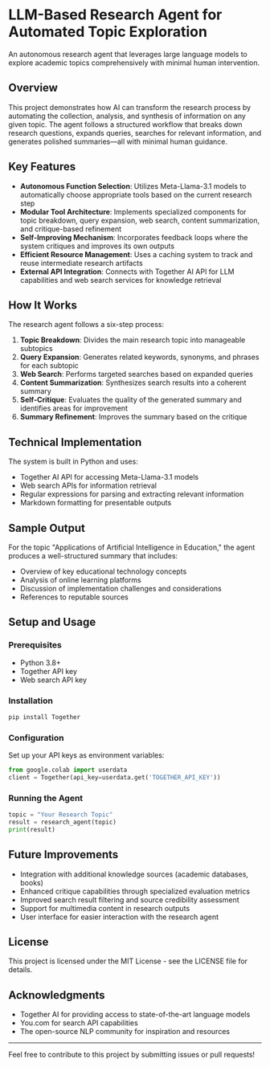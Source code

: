 # LLM-Based Research Agent for Automated Topic Exploration

An autonomous research agent that leverages large language models to explore academic topics comprehensively with minimal human intervention.

## Overview

This project demonstrates how AI can transform the research process by automating the collection, analysis, and synthesis of information on any given topic. The agent follows a structured workflow that breaks down research questions, expands queries, searches for relevant information, and generates polished summaries—all with minimal human guidance.


## Key Features

- **Autonomous Function Selection**: Utilizes Meta-Llama-3.1 models to automatically choose appropriate tools based on the current research step
- **Modular Tool Architecture**: Implements specialized components for topic breakdown, query expansion, web search, content summarization, and critique-based refinement
- **Self-Improving Mechanism**: Incorporates feedback loops where the system critiques and improves its own outputs
- **Efficient Resource Management**: Uses a caching system to track and reuse intermediate research artifacts
- **External API Integration**: Connects with Together AI API for LLM capabilities and web search services for knowledge retrieval

## How It Works

The research agent follows a six-step process:

1. **Topic Breakdown**: Divides the main research topic into manageable subtopics
2. **Query Expansion**: Generates related keywords, synonyms, and phrases for each subtopic
3. **Web Search**: Performs targeted searches based on expanded queries
4. **Content Summarization**: Synthesizes search results into a coherent summary
5. **Self-Critique**: Evaluates the quality of the generated summary and identifies areas for improvement
6. **Summary Refinement**: Improves the summary based on the critique

## Technical Implementation

The system is built in Python and uses:
- Together AI API for accessing Meta-Llama-3.1 models
- Web search APIs for information retrieval
- Regular expressions for parsing and extracting relevant information
- Markdown formatting for presentable outputs

## Sample Output

For the topic "Applications of Artificial Intelligence in Education," the agent produces a well-structured summary that includes:

- Overview of key educational technology concepts
- Analysis of online learning platforms
- Discussion of implementation challenges and considerations
- References to reputable sources

## Setup and Usage

### Prerequisites
- Python 3.8+
- Together API key
- Web search API key

### Installation
```bash
pip install Together
```

### Configuration
Set up your API keys as environment variables:
```python
from google.colab import userdata
client = Together(api_key=userdata.get('TOGETHER_API_KEY'))
```

### Running the Agent
```python
topic = "Your Research Topic"
result = research_agent(topic)
print(result)
```

## Future Improvements

- Integration with additional knowledge sources (academic databases, books)
- Enhanced critique capabilities through specialized evaluation metrics
- Improved search result filtering and source credibility assessment
- Support for multimedia content in research outputs
- User interface for easier interaction with the research agent

## License

This project is licensed under the MIT License - see the LICENSE file for details.

## Acknowledgments

- Together AI for providing access to state-of-the-art language models
- You.com for search API capabilities
- The open-source NLP community for inspiration and resources

---

Feel free to contribute to this project by submitting issues or pull requests!




